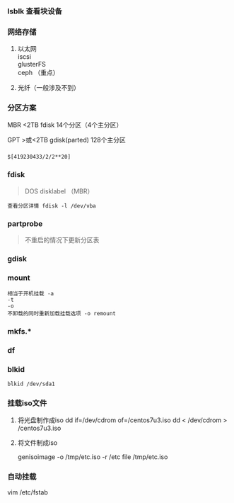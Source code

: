### lsblk 查看块设备

### 网络存储 
1. 以太网  
    iscsi  
    glusterFS  
    ceph  （重点）

2. 光纤（一般涉及不到）

### 分区方案

MBR <2TB fdisk      14个分区（4个主分区）

GPT >或<2TB gdisk(parted) 128个主分区


###
    $[419230433/2/2**20]

### fdisk
> DOS disklabel （MBR）


    查看分区详情 fdisk -l /dev/vba
    
### partprobe 
> 不重启的情况下更新分区表

### 

### gdisk

### mount 

    相当于开机挂载 -a
    -t
    -o
    不卸载的同时重新加载挂载选项 -o remount

### mkfs.*

### df

### blkid
    blkid /dev/sda1
    
### 挂载iso文件
1. 将光盘制作成iso
    dd if=/dev/cdrom of=/centos7u3.iso
    dd < /dev/cdrom > /centos7u3.iso
    
2. 将文件制成iso

    genisoimage -o /tmp/etc.iso -r /etc
    file /tmp/etc.iso 




### 自动挂载

   vim /etc/fstab
